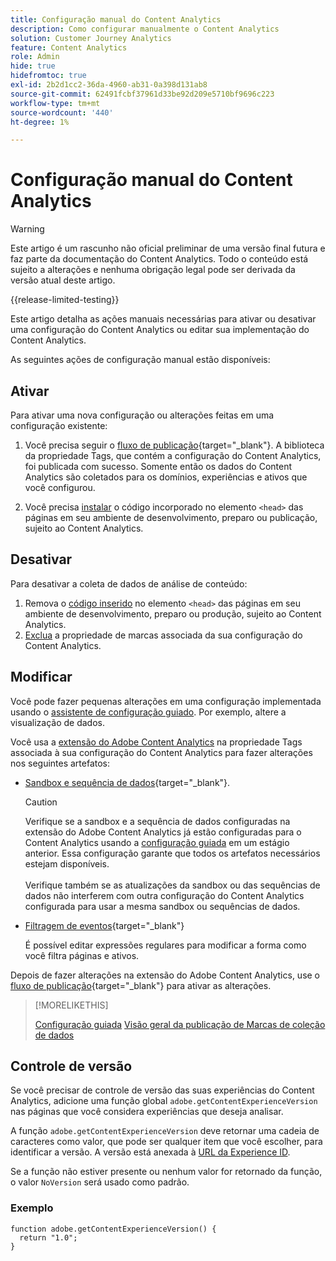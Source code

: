 ```yaml
---
title: Configuração manual do Content Analytics
description: Como configurar manualmente o Content Analytics
solution: Customer Journey Analytics
feature: Content Analytics
role: Admin
hide: true
hidefromtoc: true
exl-id: 2b2d1cc2-36da-4960-ab31-0a398d131ab8
source-git-commit: 62491fcbf37961d33be92d209e5710bf9696c223
workflow-type: tm+mt
source-wordcount: '440'
ht-degree: 1%

---
```


# Configuração manual do Content Analytics

>[!WARNING]
>
>Este artigo é um rascunho não oficial preliminar de uma versão final futura e faz parte da documentação do Content Analytics. Todo o conteúdo está sujeito a alterações e nenhuma obrigação legal pode ser derivada da versão atual deste artigo.
>

{{release-limited-testing}}

Este artigo detalha as ações manuais necessárias para ativar ou desativar uma configuração do Content Analytics ou editar sua implementação do Content Analytics.

As seguintes ações de configuração manual estão disponíveis:

## Ativar

Para ativar uma nova configuração ou alterações feitas em uma configuração existente:

1. Você precisa seguir o [fluxo de publicação](https://experienceleague.adobe.com/en/docs/experience-platform/tags/publish/overview){target="_blank"}. A biblioteca da propriedade Tags, que contém a configuração do Content Analytics, foi publicada com sucesso. Somente então os dados do Content Analytics são coletados para os domínios, experiências e ativos que você configurou.

1. Você precisa [instalar](https://experienceleague.adobe.com/en/docs/experience-platform/tags/publish/environments/environments#installation) o código incorporado no elemento `<head>` das páginas em seu ambiente de desenvolvimento, preparo ou publicação, sujeito ao Content Analytics.


## Desativar

Para desativar a coleta de dados de análise de conteúdo:

1. Remova o [código inserido](https://experienceleague.adobe.com/en/docs/experience-platform/tags/publish/environments/environments) no elemento `<head>` das páginas em seu ambiente de desenvolvimento, preparo ou produção, sujeito ao Content Analytics.
1. [Exclua](https://experienceleague.adobe.com/en/docs/experience-platform/tags/publish/overview) a propriedade de marcas associada da sua configuração do Content Analytics.



## Modificar

Você pode fazer pequenas alterações em uma configuração implementada usando o [assistente de configuração guiado](guided.md). Por exemplo, altere a visualização de dados.

Você usa a [extensão do Adobe Content Analytics](https://experienceleague.adobe.com/en/docs/experience-platform/tags/extensions/client/content-analytics/overview) na propriedade Tags associada à sua configuração do Content Analytics para fazer alterações nos seguintes artefatos:

* [Sandbox e sequência de dados](https://experienceleague.adobe.com/en/docs/experience-platform/tags/extensions/client/content-analytics/overview#configure-datastreams){target="_blank"}.

  >[!CAUTION]
  >
  >Verifique se a sandbox e a sequência de dados configuradas na extensão do Adobe Content Analytics já estão configuradas para o Content Analytics usando a [configuração guiada](guided.md) em um estágio anterior. Essa configuração garante que todos os artefatos necessários estejam disponíveis.<br/><br/>Verifique também se as atualizações da sandbox ou das sequências de dados não interferem com outra configuração do Content Analytics configurada para usar a mesma sandbox ou sequências de dados.
  >

* [Filtragem de eventos](https://experienceleague.adobe.com/en/docs/experience-platform/tags/extensions/client/content-analytics/overview#configure-event-filtering){target="_blank"}

  É possível editar expressões regulares para modificar a forma como você filtra páginas e ativos.


Depois de fazer alterações na extensão do Adobe Content Analytics, use o [fluxo de publicação](https://experienceleague.adobe.com/en/docs/experience-platform/tags/publish/overview){target="_blank"} para ativar as alterações.



>[!MORELIKETHIS]
>
>[Configuração guiada](guided.md)
>[Visão geral da publicação de Marcas de coleção de dados](https://experienceleague.adobe.com/en/docs/experience-platform/tags/publish/overview)
>


## Controle de versão

Se você precisar de controle de versão das suas experiências do Content Analytics, adicione uma função global `adobe.getContentExperienceVersion` nas páginas que você considera experiências que deseja analisar.

A função `adobe.getContentExperienceVersion` deve retornar uma cadeia de caracteres como valor, que pode ser qualquer item que você escolher, para identificar a versão. A versão está anexada à [URL da Experience ID](/help/content-analytics/report/components.md#experience-metadata).

Se a função não estiver presente ou nenhum valor for retornado da função, o valor `NoVersion` será usado como padrão.

### Exemplo

```
function adobe.getContentExperienceVersion() {
  return "1.0";
}
```
